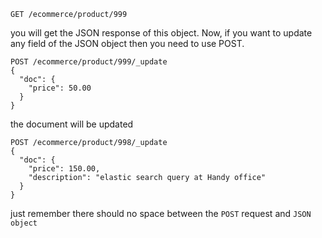    GET /ecommerce/product/999

you will get the JSON response of this object. Now, if you want to update any
field of the JSON object then you need to use POST.

    POST /ecommerce/product/999/_update
    {
      "doc": {
        "price": 50.00
      }
    }

the document will be updated

    POST /ecommerce/product/998/_update
    {
      "doc": {
        "price": 150.00,
        "description": "elastic search query at Handy office"
      }
    }

just remember there should no space between the `POST` request and `JSON object`




